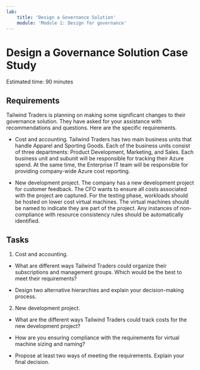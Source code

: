 ```yaml
---
lab:
    title: 'Design a Governance Solution'
    module: 'Module 1: Design for governance'
---
```


# Design a Governance Solution Case Study

Estimated time: 90 minutes

## Requirements

Tailwind Traders is planning on making some significant changes to their governance solution. They have asked for your assistance with recommendations and questions. Here are the specific requirements.

* Cost and accounting. Tailwind Traders has two main business units that handle Apparel and Sporting Goods. Each of the business units consist of three departments: Product Development, Marketing, and Sales. Each business unit and subunit will be responsible for tracking their Azure spend. At the same time, the Enterprise IT team will be responsible for providing company-wide Azure cost reporting.

* New development project. The company has a new development project for customer feedback. The CFO wants to ensure all costs associated with the project are captured. For the testing phase, workloads should be hosted on lower cost virtual machines. The virtual machines should be named to indicate they are part of the project. Any instances of non-compliance with resource consistency rules should be automatically identified.

## Tasks

1. Cost and accounting. 

* What are different ways Tailwind Traders could organize their subscriptions and management groups. Which would be the best to meet their requirements? 

* Design two alternative hierarchies and explain your decision-making process.

2. New development project. 

* What are the different ways Tailwind Traders could track costs for the new development project?

* How are you ensuring compliance with the requirements for virtual machine sizing and naming? 

* Propose at least two ways of meeting the requirements. Explain your final decision.   

